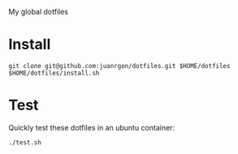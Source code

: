 My global dotfiles

# Install

```
git clone git@github.com:juanrgon/dotfiles.git $HOME/dotfiles
$HOME/dotfiles/install.sh
```

# Test

Quickly test these dotfiles in an ubuntu container:

```
./test.sh
```
